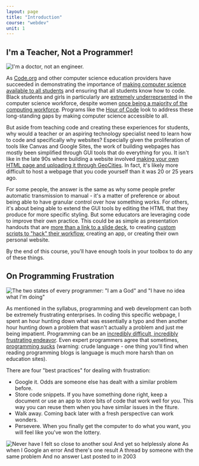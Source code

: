 ```yaml
---
layout: page
title: "Introduction"
course: "webdev"
unit: 1
---
```

## I'm a Teacher, Not a Programmer!
<div class="text-center">
	<img src="https://memegenerator.net/img/instances/65498921.jpg" alt="I'm a doctor, not an engineer.">
</div>

As [Code.org](https://code.org) and other computer science education providers have succeeded in demonstrating the importance of [making computer science available to all students](https://services.google.com/fh/files/misc/computer-science-education-in-us-k12schools-2020-report.pdf) and ensuring that all students know how to code. Black students and girls in particularly are [extremely underreprsented](https://kstatic.googleusercontent.com/files/25badfc6b6d1b33f3b87372ff7545d79261520d821e6ee9a82c4ab2de42a01216be2156bc5a60ae3337ffe7176d90b8b2b3000891ac6e516a650ecebf0e3f866) in the computer science workforce, despite women [once being a majority of the computing workforce](https://www.npr.org/sections/money/2014/10/21/357629765/when-women-stopped-coding). Programs like the [Hour of Code](https://hourofcode.com/us) look to address these long-standing gaps by making computer science accessible to all. 

But aside from teaching code and creating these experiences for students, why would a teacher or an aspiring technology specialist need to learn how to code and specifically why websites? Especially given the proliferation of tools like Canvas and Google Sites, the work of building webpages has mostly been simplified through GUI tools that do everything for you. It isn't like in the late 90s where building a website involved [making your own HTML page and uploading it through GeoCities](https://www.bloomberg.com/news/articles/2019-01-22/remembering-geocities-the-suburbia-of-the-early-web). In fact, it's likely more difficult to host a webpage that you code yourself than it was 20 or 25 years ago. 

For some people, the answer is the same as why some people prefer automatic transmission to manual - it's a matter of preference or about being able to have granular control over how something works. For others, it's about being able to extend the GUI tools by editing the HTML that they produce for more specific styling. But some educators are leveraging code to improve their own practice. This could be as simple as presentation handouts that are [more than a link to a slide deck](https://mjsamberg.github.io/resourceguides/accessibility/), to creating [custom scripts to "hack" their workflow](https://blog.ohheybrian.com/2020/10/sending-charts-from-google-forms/), creating an app, or creating their own personal website. 

By the end of this course, you'll have enough tools in your toolbox to do any of these things.

## On Programming Frustration
<div class="text-center">
<img src="https://qph.fs.quoracdn.net/main-qimg-6b83ad0a472c63f5da778da420dcf04b" alt="The two states of every programmer: &quot;I am a God&quot; and &quot;I have no idea what I'm doing&quot;">
</div>

As mentioned in the syllabus, programming and web development can both be extremely frustrating enterprises. In coding this specific webpage, I spent an hour hunting down what was essentially a typo and then another hour hunting down a problem that wasn't actually a problem and just me being impatient. Programming can be an [incredibly difficult, incredibly frustrating endeavor](https://josephg.com/blog/what-i-tell-all-new-programmers/). Even expert programmers agree that sometimes, [programming sucks](https://www.stilldrinking.org/programming-sucks) (warning: crude language - one thing you'll find when reading programming blogs is language is much more harsh than on education sites).

There are four "best practices" for dealing with frustration:
* Google it. Odds are someone else has dealt with a similar problem before.
* Store code snippets. If you have something done right, keep a document or use an app to store bits of code that work well for you. This way you can reuse them when you have similar issues in the fiture. 
* Walk away. Coming back later with a fresh perspective can work wonders.
* Persevere. When you finally get the computer to do what you want, you will feel like you've won the lottery.

<div class="text-center">
	<img src="https://imgs.xkcd.com/comics/wisdom_of_the_ancients.png" alt="Never have I felt so close to another soul
And yet so helplessly alone
As when I Google an error
And there's one result
A thread by someone with the same problem
And no answer
Last posted to in 2003">
</div>